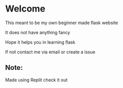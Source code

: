 <h1>Welcome</h1>
<p>This meant to be my own beginner made flask website</p>

<p>It does not have anything fancy</p>

<p>Hope it helps you in learning flask </p>

<p>If not contact me via email or create a issue</p>

<h2>Note: </h2>

<p>Made using Replit check it out</p>